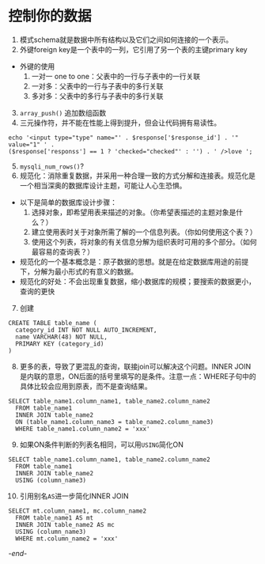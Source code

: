 # 控制你的数据

1. 模式schema就是数据中所有结构以及它们之间如何连接的一个表示。
2. 外键foreign key是一个表中的一列，它引用了另一个表的主键primary key
  * 外键的使用
    1. 一对一 one to one：父表中的一行与子表中的一行关联
    2. 一对多：父表中的一行与子表中的多行关联
    3. 多对多：父表中的多行与子表中的多行关联
3. `array_push()` 追加数组函数
4. 三元操作符，并不能在性能上得到提升，但会让代码拥有易读性。
```
echo '<input type="type" name="' . $response['$response_id'] . '" value="1" ' .
($response['responss'] == 1 ? 'checked="checked"' : '') . ' />love ';
```
5. `mysqli_num_rows()`?
6. 规范化：消除重复数据，并采用一种合理一致的方式分解和连接表。规范化是一个相当深奥的数据库设计主题，可能让人心生恐惧。
  * 以下是简单的数据库设计步骤：
    1. 选择对象，即希望用表来描述的对象。（你希望表描述的主题对象是什么？）
    2. 建立使用表时关于对象所需了解的一个信息列表。（你如何使用这个表？）
    3. 使用这个列表，将对象的有关信息分解为组织表时可用的多个部分。（如何最容易的查询表？）
  * 规范化的一个基本概念是：原子数据的思想。就是在给定数据库用途的前提下，分解为最小形式的有意义的数据。
  * 规范化的好处：不会出现重复数据，缩小数据库的规模；要搜索的数据更小，查询的更快
7. 创建
  ```
  CREATE TABLE table_name (
    category_id INT NOT NULL AUTO_INCREMENT,
    name VARCHAR(48) NOT NULL,
    PRIMARY KEY (category_id)
  )
  ```
8. 更多的表，导致了更混乱的查询，联接join可以解决这个问题。INNER JOIN是内联的意思，ON后面的括号里填写的是条件。注意一点：WHERE子句中的具体比较会应用到原表，而不是查询结果。
  ```
  SELECT table_name1.column_name1, table_name2.column_name2
    FROM table_name1
    INNER JOIN table_name2
    ON (table_name1.column_name3 = table_name2.column_name3)
    WHERE table_name1.column_name2 = 'xxx'
  ```
9. 如果ON条件判断的列表名相同，可以用`USING`简化ON
  ```
  SELECT table_name1.column_name1, table_name2.column_name2
    FROM table_name1
    INNER JOIN table_name2
    USING (column_name3)
  ```
10. 引用别名`AS`进一步简化INNER JOIN
  ```
  SELECT mt.column_name1, mc.column_name2
    FROM table_name1 AS mt
    INNER JOIN table_name2 AS mc
    USING (column_name3)
    WHERE mt.column_name2 = 'xxx'
  ```

*-end-*
